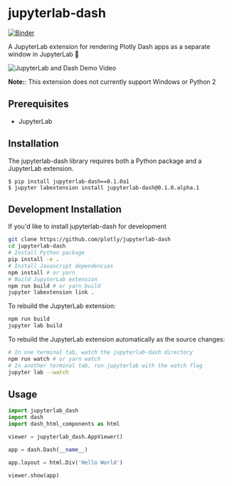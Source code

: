# jupyterlab-dash

[![Binder](https://beta.mybinder.org/badge.svg)](https://mybinder.org/v2/gh/plotly/jupyterlab-dash/master?urlpath=lab%2Ftree%2Fnotebooks)

A JupyterLab extension for rendering Plotly Dash apps as a separate window in JupyterLab :tada:

![JupyterLab and Dash Demo Video](https://user-images.githubusercontent.com/1280389/47668836-da9f4280-db7f-11e8-8523-8663b6a5347f.gif)

**Note:**: This extension does not currently support Windows or Python 2

## Prerequisites

- JupyterLab

## Installation
The jupyterlab-dash library requires both a Python package and a JupyterLab
extension.

```
$ pip install jupyterlab-dash==0.1.0a1
$ jupyter labextension install jupyterlab-dash@0.1.0.alpha.1
```

## Development Installation

If you'd like to install jupyterlab-dash for development

```bash
git clone https://github.com/plotly/jupyterlab-dash
cd jupyterlab-dash
# Install Python package
pip install -e .
# Install Javascript dependencies
npm install # or yarn
# Build JupyterLab extension
npm run build # or yarn build
jupyter labextension link .
```

To rebuild the JupyterLab extension:

```bash
npm run build
jupyter lab build
```

To rebuild the JupyterLab extension automatically as the source changes:

```bash
# In one terminal tab, watch the jupyterlab-dash directory
npm run watch # or yarn watch
# In another terminal tab, run jupyterlab with the watch flag
jupyter lab --watch
```

## Usage

```python
import jupyterlab_dash
import dash
import dash_html_components as html

viewer = jupyterlab_dash.AppViewer()

app = dash.Dash(__name__)

app.layout = html.Div('Hello World')

viewer.show(app)
```
